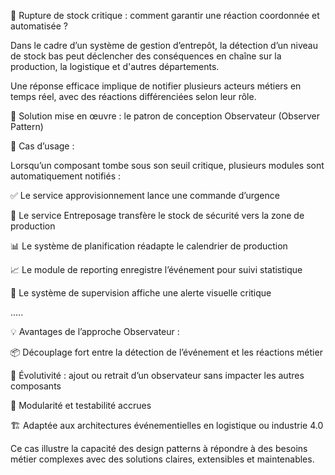 ﻿🚨 Rupture de stock critique : comment garantir une réaction coordonnée et automatisée ?

Dans le cadre d’un système de gestion d’entrepôt, la détection d’un niveau de stock bas peut déclencher des conséquences en chaîne sur la production, la logistique et d'autres départements.

 Une réponse efficace implique de notifier plusieurs acteurs métiers en temps réel, avec des réactions différenciées selon leur rôle.

🎯 Solution mise en œuvre : le patron de conception Observateur (Observer Pattern)

📌 Cas d’usage :

 Lorsqu’un composant tombe sous son seuil critique, plusieurs modules sont automatiquement notifiés :

✅ Le service approvisionnement lance une commande d’urgence

🤖 Le service Entreposage transfère le stock de sécurité vers la zone de production

📊 Le système de planification réadapte le calendrier de production

📈 Le module de reporting enregistre l’événement pour suivi statistique

🔔 Le système de supervision affiche une alerte visuelle critique

.....

💡 Avantages de l’approche Observateur :

📦 Découplage fort entre la détection de l’événement et les réactions métier

🔁 Évolutivité : ajout ou retrait d’un observateur sans impacter les autres composants

🧩 Modularité et testabilité accrues

🏗️ Adaptée aux architectures événementielles en logistique ou industrie 4.0



Ce cas illustre la capacité des design patterns à répondre à des besoins métier complexes avec des solutions claires, extensibles et maintenables.